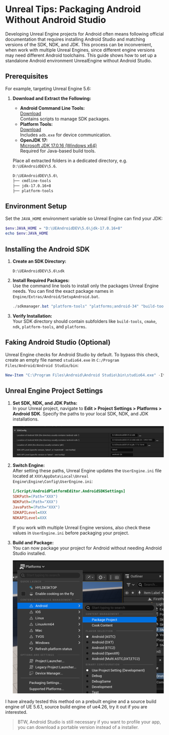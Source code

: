 # Unreal Tips: Packaging Android Without Android Studio

Developing Unreal Engine projects for Android often means following official documentation that requires installing Android Studio and matching versions of the SDK, NDK, and JDK. This process can be inconvenient, when work with multiple Unreal Engines, since different engine versions may need different Android toolchains. This guide shows how to set up a standalone Android environment UnrealEngine without Android Studio.

## Prerequisites

For example, targeting Unreal Engine 5.6:

1. **Download and Extract the Following:**
    - **Android Command Line Tools:**  
      [Download](https://developer.android.google.cn/studio)  
      Contains scripts to manage SDK packages.
    - **Platform Tools:**  
      [Download](https://developer.android.com/tools/releases/platform-tools)  
      Includes `adb.exe` for device communication.
    - **OpenJDK 17:**  
      [Microsoft JDK 17.0.16 (Windows x64)](https://aka.ms/download-jdk/microsoft-jdk-17.0.16-windows-x64.zip)  
      Required for Java-based build tools.

    Place all extracted folders in a dedicated directory, e.g. `D:\UEAndroidDEV\5.6`.

    ```
    D:\UEAndroidDEV\5.6\
    ├── cmdline-tools
    ├── jdk-17.0.16+8
    ├── platform-tools
    ```

## Environment Setup

Set the `JAVA_HOME` environment variable so Unreal Engine can find your JDK:

```powershell
$env:JAVA_HOME = "D:\UEAndroidDEV\5.6\jdk-17.0.16+8"
echo $env:JAVA_HOME
```

## Installing the Android SDK

1. **Create an SDK Directory:**
    ```
    D:\UEAndroidDEV\5.6\sdk
    ```

2. **Install Required Packages:**  
    Use the command line tools to install only the packages Unreal Engine needs. You can find the exact package names in `Engine/Extras/Android/SetupAndroid.bat`.

    ```powershell
    ./sdkmanager.bat "platform-tools" "platforms;android-34" "build-tools;34.0.0" "cmake;3.22.1" "ndk;25.1.8937393" --sdk_root="D:\UEAndroidDEV\5.6\sdk"
    ```

3. **Verify Installation:**  
    Your SDK directory should contain subfolders like `build-tools`, `cmake`, `ndk`, `platform-tools`, and `platforms`.

## Faking Android Studio (Optional)

Unreal Engine checks for Android Studio by default. To bypass this check, create an empty file named `studio64.exe` in `C:/Program Files/Android/Android Studio/bin`:

```powershell
New-Item "C:\Program Files\Android\Android Studio\bin\studio64.exe" -ItemType File
```

## Unreal Engine Project Settings

1. **Set SDK, NDK, and JDK Paths:**  
    In your Unreal project, navigate to **Edit > Project Settings > Platforms > Android SDK**. Specify the paths to your local SDK, NDK, and JDK installations.

    ![alt text](image-1.png)

2. **Switch Engine:**  
    After setting these paths, Unreal Engine updates the `UserEngine.ini` file located at `XXX\AppData\Local\Unreal Engine\Engine\Config\UserEngine.ini`:

    ```ini
    [/Script/AndroidPlatformEditor.AndroidSDKSettings]
    SDKPath=(Path="XXX")
    NDKPath=(Path="XXX")
    JavaPath=(Path="XXX")
    SDKAPILevel=XXX
    NDKAPILevel=XXX
    ```

    If you work with multiple Unreal Engine versions, also check these values in `UserEngine.ini` before packaging your project.

2. **Build and Package:**  
    You can now package your project for Android without needing Android Studio installed.

    ![alt text](image.png)

I have already tested this method on a prebuilt engine and a source build engine of UE 5.6.1, source build engine of ue4.26, try it out if you are interested.

> BTW, Android Studio is still necessary if you want to profile your app, you can download a portable version instead of a installer.
